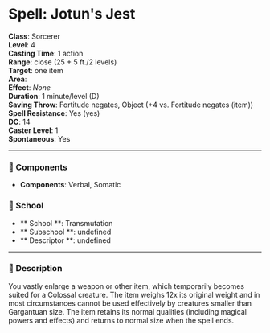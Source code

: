 
# Spell: Jotun's Jest
**Class**: Sorcerer  
**Level**: 4  
**Casting Time**: 1 action  
**Range**: close (25 + 5 ft./2 levels)  
**Target**: one item  
**Area**:   
**Effect**: _None_  
**Duration**: 1 minute/level (D)  
**Saving Throw**: Fortitude negates, Object (+4 vs. Fortitude negates (item))  
**Spell Resistance**: Yes (yes)  
**DC**: 14  
**Caster Level**: 1  
**Spontaneous**: Yes

---

### 🔮 Components
- **Components**: Verbal, Somatic

### 🏫 School
- ** School **: Transmutation
- ** Subschool **: undefined
- ** Descriptor **: undefined
---

### 📜 Description
You vastly enlarge a weapon or other item, which temporarily becomes suited for a Colossal creature. The item weighs 12x its original weight and in most circumstances cannot be used effectively by creatures smaller than Gargantuan size. The item retains its normal qualities (including magical powers and effects) and returns to normal size when the spell ends.
